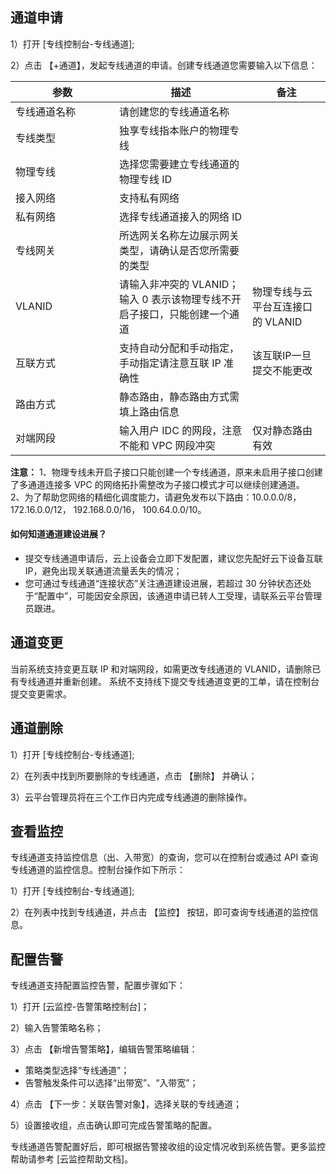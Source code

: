 ## 通道申请

1）打开 [专线控制台-专线通道];

2）点击 【+通道】，发起专线通道的申请。创建专线通道您需要输入以下信息：
<style>
table th:first-of-type {
    width: 150px;
}
</style>

| 参数       | 描述                            | 备注       |
| --------- | -------------------------------- | -------- |
| 专线通道名称  |  请创建您的专线通道名称                      |          |
| 专线类型      | 独享专线指本账户的物理专线                   |          |
| 物理专线      | 选择您需要建立专线通道的物理专线 ID           |          |
| 接入网络      | 支持私有网络                                |          |
| 私有网络      | 选择专线通道接入的网络 ID                    |          |
| 专线网关      | 所选网关名称左边展示网关类型，请确认是否您所需要的类型      |            |
| VLANID       | 请输入非冲突的 VLANID；输入 0 表示该物理专线不开启子接口，只能创建一个通道                    | 物理专线与云平台互连接口的 VLANID         |
| 互联方式      | 支持自动分配和手动指定，手动指定请注意互联 IP 准确性      | 该互联IP一旦提交不能更改          |
| 路由方式      | 静态路由，静态路由方式需填上路由信息                     |                   |
| 对端网段      | 输入用户 IDC 的网段，注意不能和 VPC 网段冲突             | 仅对静态路由有效    |

**注意：**
1、物理专线未开启子接口只能创建一个专线通道，原来未启用子接口创建了多通道连接多 VPC 的网络拓扑需整改为子接口模式才可以继续创建通道。<br/>
2、为了帮助您网络的精细化调度能力，请避免发布以下路由：10.0.0.0/8， 172.16.0.0/12， 192.168.0.0/16， 100.64.0.0/10。

#### 如何知道通道建设进展？
- 提交专线通道申请后，云上设备会立即下发配置，建议您先配好云下设备互联 IP，避免出现关联通道流量丢失的情况；
- 您可通过专线通道“连接状态”关注通道建设进展，若超过 30 分钟状态还处于“配置中”，可能因安全原因，该通道申请已转人工受理，请联系云平台管理员跟进。

## 通道变更

当前系统支持变更互联 IP 和对端网段，如需更改专线通道的 VLANID，请删除已有专线通道并重新创建。
系统不支持线下提交专线通道变更的工单，请在控制台提交变更需求。

## 通道删除

1）打开 [专线控制台-专线通道];

2）在列表中找到所要删除的专线通道，点击 【删除】 并确认；

3）云平台管理员将在三个工作日内完成专线通道的删除操作。

## 查看监控

专线通道支持监控信息（出、入带宽）的查询，您可以在控制台或通过 API 查询专线通道的监控信息。控制台操作如下所示：

1）打开 [专线控制台-专线通道];

2）在列表中找到专线通道，并点击 【监控】 按钮，即可查询专线通道的监控信息。

## 配置告警

专线通道支持配置监控告警，配置步骤如下：

1）打开 [云监控-告警策略控制台]；

2）输入告警策略名称；

3）点击 【新增告警策略】，编辑告警策略编辑：

- 策略类型选择“专线通道”；
- 告警触发条件可以选择“出带宽”、“入带宽”；

4）点击 【下一步：关联告警对象】，选择关联的专线通道；

5）设置接收组，点击确认即可完成告警策略的配置。

专线通道告警配置好后，即可根据告警接收组的设定情况收到系统告警。更多监控帮助请参考 [云监控帮助文档]。
